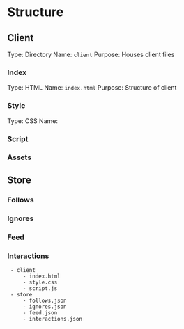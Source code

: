 # Structure
## Client
Type: Directory
Name: `client`
Purpose: Houses client files
### Index
Type: HTML
Name: `index.html`
Purpose: Structure of client
### Style
Type: CSS
Name: 
### Script
### Assets
## Store
### Follows
### Ignores
### Feed
### Interactions

	 - client
		 - index.html
		 - style.css
		 - script.js
	 - store
		 - follows.json
		 - ignores.json
		 - feed.json
		 - interactions.json

<!--stackedit_data:
eyJoaXN0b3J5IjpbLTk0NDQ3MTA0MV19
-->